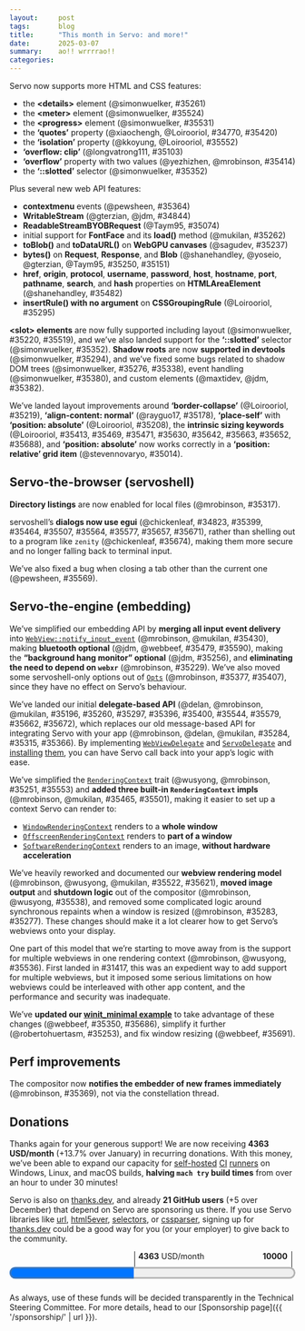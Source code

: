 ```yaml
---
layout:     post
tags:       blog
title:      "This month in Servo: and more!"
date:       2025-03-07
summary:    ao!! wrrrrao!!
categories:
---
```


<!--
- donations
    - 1686.48/month opencollective
    - 2677.00/month github
    - 21 donors thanks.dev
- api
    - `https://github.com/servo/servo/pull/35237	(@sagudev, #35237)	webgpu: implement get image for webgpu canvas (#35237)
      api
    - `https://github.com/servo/servo/pull/35250	(@shanehandley, #35250)	script: Implement the Bytes() method on Request and Response (#35250)
      api
    - `https://github.com/servo/servo/pull/35074	(@Taym95, #35074)	Script: implement ReadableStreamBYOBRequest (#35074)
      api
    - `https://github.com/servo/servo/pull/35295	(@Loirooriol, #35295)	Don't require index parameter in `CSSGroupingRule`'s `insertRule()` (#35295)
      api
    - https://github.com/servo/servo/pull/35314	(@stevennovaryo, #35314)	dom: IntersectionObserver initialization (#35314)
      api
    - https://github.com/servo/servo/pull/35246	(@webbeef, #35246)	Update window.screenX and window.screenY when moving the embedder window (#35246)
      api
    - `https://github.com/servo/servo/pull/35364	(@pewsheen, #35364)	feat: dispatch mouse `contextmenu` event to DOM and embedder (#35364)
      api
    - `https://github.com/servo/servo/pull/35482	(@shanehandley, #35482)	script: implement HTMLHyperlinkElementUtils for HTMLAreaElement (#35482)
      api
    - `https://github.com/servo/servo/pull/34844	(@gterzian, @jdm, #34844)	dom: Implement `WritableStream` (#34844)
      api
    - `https://github.com/servo/servo/pull/35262	(@mukilan, #35262)	script: add skeleton implementation of `FontFace` API (#35262)
      api
    - `https://github.com/servo/servo/pull/35151	(@yoseio, @gterzian, @Taym95, #35151)	script: Implement `Blob::bytes()` (#35151)
      api
- crash
    - https://github.com/servo/servo/pull/35235	(@webbeef, #35235)	Fix crash in screenX and screenY getters returning negative values (#35235)
      crash
    - https://github.com/servo/servo/pull/35381	(@mrobinson, #35381)	dom: Always replace unpaired surrogates when handling page text (#35381)
      crash
    - https://github.com/servo/servo/pull/35606	(@simonwuelker, #35606)	Don't tell stylo about stylesheets that are not in a browsing context (#35606)
      crash
    - https://github.com/servo/servo/pull/35699	(@Gae24, #35699)	script: Avoid double borrow crash in `DataTransferItem` (#35699)
      crash
- `css
    - `https://github.com/servo/servo/pull/35420	(@Loirooriol, #35420)	Enable the `quotes` CSS property (#35420)
      css
    - `https://github.com/servo/servo/pull/35413	(@Loirooriol, #35413)	layout: Basic implementation of size keywords on `flex-basis` (#35413)
      css
    - `https://github.com/servo/servo/pull/35103	(@longvatrong111, #35103)	Implement overflow:clip (#35103)
      css
    - `https://github.com/servo/servo/pull/35414	(@yezhizhenjiakang@gmail.com, @mrobinson, #35414)	layout: Implement overflow scroll support for different axes (#35414)
      css
    - `https://github.com/servo/servo/pull/35469	(@Loirooriol, #35469)	layout: Partial support for sizing keywords on flex items (#35469)
      css
    - `https://github.com/servo/servo/pull/35552	(@kingsley@kkoyung.dev, @Loirooriol, #35552)	Support for the `isolation` CSS property (#35552)
      css
    - `https://github.com/servo/servo/pull/34770	(@xiaochengh.work@gmail.com, #34770)	layout: Implement a non-recursive version of CSS `quotes` (#34770)
      css
- dev
    - https://github.com/servo/servo/pull/35327	(@rayguo17, #35327)	change terminal wrapper library from blessing to blessed to support running mach test-wpt on windows. (#35327)
      dev
    - https://github.com/servo/servo/pull/35573	(@delan, #35573)	Fix mach argument quoting on NixOS (#35573)
      dev
- devtools
    - https://github.com/servo/servo/pull/35502	(@mrobinson, #35502)	servoshell: Actually set the Servo delegate in servoshell (#35502)
      devtools
    - https://github.com/servo/servo/pull/35416	(@jdm, #35416)	script: Add custom logging representation for DOM interfaces. (#35416)
      devtools
- `element
    - `https://github.com/servo/servo/pull/35524	(@simonwuelker, #35524)	Support the `<meter>` element (#35524)
      element
    - `https://github.com/servo/servo/pull/35261	(@simonwuelker, #35261)	Allow the `<details>` element to be opened and closed (#35261)
      element
    - `https://github.com/servo/servo/pull/35531	(@simonwuelker, #35531)	Implement the <progress> element (#35531)
      element
- `embedding
    - `https://github.com/servo/servo/pull/35229	(@mrobinson, #35229)	Finish the integration of `webxr` into the Cargo workspace (#35229)
      embedding; embedders no longer need to know about webxr types
    - `https://github.com/servo/servo/pull/35256	(@jdm, #35256)	libservo: Make background hang monitor integration optional. (#35256)
      embedding
    - `https://github.com/servo/servo/pull/35253	(@roberto.huertas@outlook.com, #35253)	chore(servo): simplify servo example (#35253)
      embedding
    - -https://github.com/servo/servo/pull/35263	(@dklassic, #35263)	chore: Rename `CompositeTarget` enum (#35263)
      embedding
    - `https://github.com/servo/servo/pull/35260	(@mrobinson, #35260)	libservo: Combine `LoadStart, `HeadParsed`, and `LoadComplete` messages (#35260)
      embedding
    - `https://github.com/servo/servo/pull/35283	(@mrobinson, #35283)	libservo: Remove `Servo::repaint_synchronously` (#35283)
      embedding
    - `https://github.com/servo/servo/pull/35277	(@mrobinson, #35277)	libservo: Remove `EmbedderEvent::WindowResize` (#35277)
      embedding
    - `https://github.com/servo/servo/pull/35251	(@wusyong, #35251)	Simplify `RenderingContext` trait methods (#35251)
      embedding
    - `https://github.com/servo/servo/pull/35196	(@delan, @mrobinson, @mukilan, #35196)	libservo: Add WebViewDelegate and ServoDelegate and port `winit_minimal` (#35196)
      embedding
    - `https://github.com/servo/servo/pull/35315	(@mukilan, @mrobinson, #35315)	Migrate Android and OHOS ports to the delegate API (#35315)
      embedding
    - `https://github.com/servo/servo/pull/35284	(@mrobinson, @delan, @mukilan, #35284)	servoshell: Port desktop servoshell to use delegate API (#35284)
      embedding
    - `https://github.com/servo/servo/pull/35297	(@mrobinson, #35297)	libservo: Add a `ClipboardDelegate` and a default implementation (#35297)
      embedding
    - `https://github.com/servo/servo/pull/35350	(@webbeef, #35350)	wini_minimal: trigger initial rendering and scroll properly (#35350)
      embedding
    - `https://github.com/servo/servo/pull/35366	(@mrobinson, #35366)	libservo: Remove message-based API (#35366)
      embedding
    - `https://github.com/servo/servo/pull/35400	(@mrobinson, #35400)	libservo: Add a delegate method for HTTP authentication (#35400)
      embedding
    - `https://github.com/servo/servo/pull/35396	(@mrobinson, @mukilan, #35396)	libservo: Flesh out permissions API (#35396)
      embedding
    - -https://github.com/servo/servo/pull/35445	(@mukilan, #35445)	libservo: change 'request_fullscreen_state_change' API to a notification (#35445)
      embedding
    - `https://github.com/servo/servo/pull/35430	(@mrobinson, @mukilan, #35430)	libservo: Expose a single `InputEvent` type and pass it to script (#35430)
      embedding
    - `https://github.com/servo/servo/pull/35369	(@mrobinson, #35369)	libservo: Don't bounce ready-to-present frame notifications to the Constellation (#35369)
      perf
    - `https://github.com/servo/servo/pull/35479	(@jdm, #35479)	Make WebBluetooth an optional feature. (#35479)
      embedding
    - `https://github.com/servo/servo/pull/35465	(@mrobinson, @mukilan, #35465)	libservo: Expose an `OffscreenRenderingContext` and use it for servoshell (#35465)
      embedding
    - `https://github.com/servo/servo/pull/35501	(@mrobinson, #35501)	libservo: Expose `SoftwareRenderingContext` and `WindowRenderingContext` (#35501)
      embedding
    - `https://github.com/servo/servo/pull/35536	(@mrobinson, @wusyong, #35536)	compositing: Split non-WebView-specific data into `ServoRenderer` (#35536)
      embedding
    - `https://github.com/servo/servo/pull/35544	(@mrobinson, #35544)	Remove `Servo::allow_navigation_request` (#35544)
      embedding
    - `https://github.com/servo/servo/pull/35522	(@mrobinson, @wusyong, @mukilan, #35522)	libservo: Rework and clarify the rendering model of the `WebView` (#35522)
      embedding
    - `https://github.com/servo/servo/pull/35538	(@mrobinson, @wusyong, #35538)	compositing: Move image output and shutdown management out of the compositor (#35538)
      embedding
    - `https://github.com/servo/servo/pull/35553	(@mrobinson, #35553)	libservo: Move GL acclerated media setup out of `RenderingContext` and simplify it (#35553)
      embedding
    - https://github.com/servo/servo/pull/35547	(@delan, #35547)	libservo: Clean up destroyed webview handles (#35547)
      embedding
    - `https://github.com/servo/servo/pull/35590	(@webbeef, #35590)	build winit_minimal with bluetooth disabled (#35590)
      embedding
    - `https://github.com/servo/servo/pull/35564	(@mrobinson, #35564)	libservo: Convert `intercept_web_resource_load` into `load_web_resource` (#35564)
      embedding
    - -https://github.com/servo/servo/pull/35624	(@delan, #35624)	libservo: Refactor ipc-channel default response logic (#35624)
      embedding
    - https://github.com/servo/servo/pull/35602	(@mrobinson, #35602)	libservo: Move WebDriver messages to the `embedder` crate (#35602)
      webdriver
    - `https://github.com/servo/servo/pull/35621	(@mrobinson, #35621)	libservo: Move size handling to `RenderContext` from `WindowMethods` (#35621)
      embedding
    - `https://github.com/servo/servo/pull/35686	(@webbeef, #35686)	winit_minimal: fix build breakage (#35686)
      embedding
    - `https://github.com/servo/servo/pull/35579	(@delan, #35579)	libservo: Clean up interfaces for alert()/confirm()/prompt() (#35579)
      embedding
    - `https://github.com/servo/servo/pull/35662	(@mrobinson, #35662)	libservo: Add `WebView` immediately to the Compositor (#35662)
      embedding
    - `https://github.com/servo/servo/pull/35672	(@delan, @mrobinson, #35672)	Make auxiliary webviews exist in the constellation immediately (#35672)
      embedding
    - `https://github.com/servo/servo/pull/35691	(@webbeef, #35691)	winit_mininal: support proper window resizing (#35691)
      embedding
- gc
    - https://github.com/servo/servo/pull/35541	(@augustebaum, #35541)	Propagate `CanGc` arguments through callers in constructors (#35541)
      gc
    - https://github.com/servo/servo/pull/35593	(@yerkebulan@gmail.com, #35593)	refactor: add CanGc as argument to extract_size_algorithm (#35593)
      gc
    - https://github.com/servo/servo/pull/35565	(@augustebaum, #35565)	refactor: propagate CanGc arguments through callers (#35565)
      gc
    - https://github.com/servo/servo/pull/35610	(@yerkebulan@gmail.com, #35610)	refactor: add CanGc as argument to DataBlock::view (#35610)
      gc
    - https://github.com/servo/servo/pull/35591	(@augustebaum, #35591)	refactor: propagate CanGc arguments through callers (#35591)
      gc
    - https://github.com/servo/servo/pull/35609	(@yerkebulan@gmail.com, #35609)	refactor: add CanGc as argument to WindowProxy::set_window (#35609)
      gc
    - https://github.com/servo/servo/pull/35601	(@yerkebulan@gmail.com, #35601)	refactor: add CanGc as argument to SubtleCrypto::import_key_{pbkdf2, aes, hkdf, hmac} (#35601)
      gc
    - https://github.com/servo/servo/pull/35596	(@yerkebulan@gmail.com, @jdm, #35596)	refactor: add CanGc as argument to create_buffer_source_with_length (#35596)
      gc
    - https://github.com/servo/servo/pull/35595	(@yerkebulan@gmail.com, #35595)	refactor: add CanGc as argument to CountQueuingStrategy::GetSize (#35595)
      gc
    - https://github.com/servo/servo/pull/35594	(@yerkebulan@gmail.com, #35594)	refactor: add CanGc as argument to ByteLengthQueuingStrategy::GetSize (#35594)
      gc
    - https://github.com/servo/servo/pull/35597	(@yerkebulan@gmail.com, #35597)	refactor: add CanGc as argument to create_buffer_source (#35597)
      gc
    - https://github.com/servo/servo/pull/35622	(@yerkebulan@gmail.com, #35622)	refactor: add CanGc as argument to Promise::reject (#35622)
      gc
    - https://github.com/servo/servo/pull/35604	(@augustebaum, #35604)	Propagate more `CanGc` (#35604)
      gc
    - https://github.com/servo/servo/pull/35616	(@yerkebulan@gmail.com, #35616)	refactor: add CanGc as argument to Promise::resolve (#35616)
      gc
    - https://github.com/servo/servo/pull/35605	(@Gae24, #35605)	script: add `CanGc` argument to `Promise::new_resolved` and `Promise::new_rejected` (#35605)
      gc
    - https://github.com/servo/servo/pull/35640	(@yerkebulan@gmail.com, #35640)	refactor: add CanGc as argument to Promise::reject_native (#35640)
      gc
    - https://github.com/servo/servo/pull/35647	(@yerkebulan@gmail.com, #35647)	refactor: add CanGc as argument to exception_to_promise (#35647)
      gc
    - https://github.com/servo/servo/pull/35646	(@yerkebulan@gmail.com, #35646)	refactor: add CanGc as argument to Promise::reject_error (#35646)
      gc
- input
    - https://github.com/servo/servo/pull/35450	(@kongbai1996, #35450)	fix issue #35449: handle touch events in on_input_event. (#35450)
      input
    - https://github.com/servo/servo/pull/35031	(@kongbai1996, #35031)	implement Touchevent prevent default behavior (#35031)
      input
    - https://github.com/servo/servo/pull/35535	(@dklassic, #35535)	feat: support pre-edit text display for IME (#35535)
      input
    - https://github.com/servo/servo/pull/35550	(@kongbai1996, #35550)	fix touch event wrong coordinates. pageX, pageY, clientX, clientY etc. (#35550)
      input
    - https://github.com/servo/servo/pull/35623	(@dklassic, #35623)	feat: support IME cursor area (#35623)
      input
    - https://github.com/servo/servo/pull/35537	(@kongbai1996, @schwenderjonathan@gmail.com, #35537)	Touch handler: Fix race condition and rate-limit move events (#35537)
      input
    - https://github.com/servo/servo/pull/35692	(@shubhamg13, #35692)	Set limits on pinch zoom (#35692)
      input
- `layout
    - -https://github.com/servo/servo/pull/35264	(@Loirooriol, #35264)	layout: Don't let table grid boxes inherit `display: inline-table` (#35264)
      layout
    - `https://github.com/servo/servo/pull/35178	(@rayguo17, #35178)	layout: align-content with default value normal should behave as strech in flex container (#35178)
      layout
    - -https://github.com/servo/servo/pull/35209	(@Loirooriol, #35209)	layout: Limit `content_inline_size_for_table` override to collapsed columns (#35209)
      layout
    - `https://github.com/servo/servo/pull/35208	(@Loirooriol, #35208)	layout: Implement default overflow alignment for abspos (#35208)
      layout
    - -https://github.com/servo/servo/pull/35293	(@longvatrong111, #35293)	Add border radius to overflow scrollable frame (#35293)
      layout
    - -https://github.com/servo/servo/pull/35290	(@Loirooriol, #35290)	layout: Simplify `Table::compute_inline_content_sizes` (#35290)
      layout
    - `https://github.com/servo/servo/pull/35014	(@stevennovaryo, #35014)	layout: Fix relative positioned grid item (#35014)
      layout
    - -https://github.com/servo/servo/pull/35443	(@Loirooriol, #35443)	layout: Remove `BoxFragment::overflow_clip_rect()` (#35443)
      layout
    - `https://github.com/servo/servo/pull/35471	(@Loirooriol, #35471)	layout: Fully support sizing keywords on main size property of flex item (#35471)
      layout
    - `https://github.com/servo/servo/pull/35630	(@Loirooriol, #35630)	layout: Ignore indefinite `stretch` on min and max sizing properties (#35630)
      layout
    - `https://github.com/servo/servo/pull/35642	(@Loirooriol, #35642)	layout: Let `automatic_min_size()` take a flex-relative cb size (#35642)
      layout
    - `https://github.com/servo/servo/pull/35663	(@Loirooriol, #35663)	layout: Support `stretch` cross size for flex base size (#35663)
      layout
    - `https://github.com/servo/servo/pull/35652	(@Loirooriol, #35652)	layout: Support `stretch` cross size for automatic min size in flexbox (#35652)
      layout
    - `https://github.com/servo/servo/pull/35688	(@Loirooriol, #35688)	layout: Use definite cross size to compute flex base size (#35688)
      layout
- net
    - https://github.com/servo/servo/pull/34986	(@shubhamg13, @shubham.gupta@chromium.org, @jdm, #34986)	Add support for Upgrade request to a potentially trustworthy URL. (#34986)
      net
    - https://github.com/servo/servo/pull/35357	(@shubhamg13, #35357)	Modify the checks for upgrade-request algorithm (#35357)
      net
    - https://github.com/servo/servo/pull/35309	(@willypuzzle, #35309)	implemented feture and tests (#35309)
      net
    - https://github.com/servo/servo/pull/34794	(@shubhamg13, #34794)	Add support for Upgrade a mixed content request. (#34794)
      net
    - https://github.com/servo/servo/pull/35483	(@jdm, #35483)	net: Use the unfiltered response status when comparing against cached resources. (#35483)
      net
- notifications
    - https://github.com/servo/servo/pull/35442	(@jdm, #35442)	Run WPT notifications tests. (#35442)
      notifications
    - https://github.com/servo/servo/pull/34842	(@pewsheen, @jdm, #34842)	feat: add `Notification` Web API binding (#34842)
      notifications
- perf
    - https://github.com/servo/servo/pull/35245	(@webbeef, #35245)	Only consider fully active documents when running the 'update the rendering' steps (#35245)
      perf
    - https://github.com/servo/servo/pull/35370	(@jschwe, #35370)	Add cli option for tracing-filter (#35370)
      perf
    - https://github.com/servo/servo/pull/35592	(@webbeef, #35592)	dom: Move child_list to rare data (#35592)
      perf
    - https://github.com/servo/servo/pull/35554	(@webbeef, #35554)	dom: move node ranges to raredata (#35554)
      perf
    - https://github.com/servo/servo/pull/35607	(@webbeef, #35607)	Remove the traversal for DomRoot values when collection memory usage (#35607)
      perf
    - https://github.com/servo/servo/pull/35618	(@webbeef, #35618)	Improve scheduling of the memory profiler. (#35618)
      perf
- script
    - https://github.com/servo/servo/pull/35280	(@jdm, #35280)	Move more foundational types to script_bindings (#35280)
      script
    - https://github.com/servo/servo/pull/35279	(@jdm, #35279)	Move various reflector types and traits to script_bindings (#35279)
      script
    - https://github.com/servo/servo/pull/35292	(@jdm, #35292)	Make generated proxy handlers and DOM object hooks generic (#35292)
      script
    - https://github.com/servo/servo/pull/35435	(@mukilan, #35435)	script: reset spurious frame counter *only* when reflow is triggered (#35435)
      script
    - https://github.com/servo/servo/pull/35387	(@mukilan, #35387)	script: fix spurious animation checks to correctly invoke rAF callbacks (#35387)
      script
    - https://github.com/servo/servo/pull/35578	(@jdm, #35578)	Move more bindings code to script_bindings (#35578)
      script
    - https://github.com/servo/servo/pull/35459	(@jdm, #35459)	script: Make callbacks generic over DOM interfaces. (#35459)
      script
    - https://github.com/servo/servo/pull/35457	(@jdm, #35457)	script: Refer to DOM interfaces with generic types in generated bindings. (#35457)
      script
    - https://github.com/servo/servo/pull/35620	(@jdm, #35620)	Move more bindings types to script_bindings (#35620)
      script
- servodriver
    - https://github.com/servo/servo/pull/35677	(@jdm, #35677)	Allow webdriver screenshots to occur immediately upon request. (#35677)
      servodriver
- `servoshell
    - `https://github.com/servo/servo/pull/34823	(@chickenleaf, #34823)	servoshell: Migrate to egui-file-dialog from tinyfiledialogs (#34823)
      servoshell
    - `https://github.com/servo/servo/pull/35317	(@mrobinson, #35317)	libservo: Enable file directory listing by default (#35317)
      servoshell
    - `https://github.com/servo/servo/pull/35377	(@mrobinson, #35377)	servoshell: Move `headless` setting to ServoShellPreferences (#35377)
      embedding
    - `https://github.com/servo/servo/pull/35407	(@mrobinson, #35407)	servoshell: Move `initial_window_size` and `screen_size_override` into `ServoShellPreferences` from `Opts` (#35407)
      embedding
    - `https://github.com/servo/servo/pull/35399	(@chickenleaf, #35399)	servoshell: Port alert/confirm dialog code to use egui intead of tinyfiledialogs (#35399)
      servoshell
    - `https://github.com/servo/servo/pull/35464	(@chickenleaf, #35464)	servoshell: Port input dialog code to use egui intead of tinyfiledialogs (#35464)
      servoshell
    - `https://github.com/servo/servo/pull/35507	(@chickenleaf, #35507)	servoshell: Port Authentication dialog code to use egui intead of tinyfiledialogs (#35507)
      servoshell
    - -https://github.com/servo/servo/pull/35546	(@dklassic, #35546)	chore: cleanup IME code for Servoshell (#35546)
      servoshell
    - `https://github.com/servo/servo/pull/35577	(@chickenleaf, #35577)	servoshell: Port Permission dialog code to use egui instead of tinyfiledialogs (#35577)
      servoshell
    - `https://github.com/servo/servo/pull/35569	(@pewsheen, #35569)	fix(servoshell): blank view when close non focused tab (#35569)
      servoshell
    - `https://github.com/servo/servo/pull/35671	(@chickenleaf, #35671)	Blocks all background webview interactions when a dialog is open (#35671)
      servoshell
    - `https://github.com/servo/servo/pull/35657	(@chickenleaf, #35657)	servoshell: Port SelectDevice dialog code to use egui instead of tinyfiledialogs (#35657)
      servoshell
    - `https://github.com/servo/servo/pull/35674	(@chickenleaf, #35674)	Remove tinyfiledialogs dependency (#35674)
      servoshell
- `shadowdom
    - `https://github.com/servo/servo/pull/35220	(@simonwuelker, #35220)	Lay out the contents of slot elements (#35220)
      shadowdom
    - `https://github.com/servo/servo/pull/35276	(@simonwuelker, #35276)	Make traverse_preorder follow children of shadow hosts (#35276)
      shadowdom
    - `https://github.com/servo/servo/pull/35294	(@simonwuelker, #35294)	Inform the devtools about shadow roots on a node (#35294)
      shadowdom
    - `https://github.com/servo/servo/pull/35338	(@simonwuelker, #35338)	Implement ServoLayoutNode::traversal_parent (#35338)
      shadowdom
    - `https://github.com/servo/servo/pull/35352	(@simonwuelker, #35352)	Add support for the `::slotted` selector (#35352)
      shadowdom
    - `https://github.com/servo/servo/pull/35380	(@simonwuelker, #35380)	Handle assigned slottables in an Event's path (#35380)
      shadowdom
    - `https://github.com/servo/servo/pull/35382	(@maxtidev, @max@maxti.dev, @jdm, #35382)	script: Add shadow dom check to custom element constructor (#35382)
      shadowdom
    - `https://github.com/servo/servo/pull/35519	(@simonwuelker, #35519)	Don't attempt to report style attribute for non-htmlelements to devtools (#35519)
      shadowdom
- `tables
    - `https://github.com/servo/servo/pull/35219	(@Loirooriol, #35219)	layout: Fix painting order of collapsed table borders (#35219)
      tables
- unsafe
    - https://github.com/servo/servo/pull/35367	(@stephenmuss@gmail.com, #35367)	script: make methods of ErrorInfo safe (#35367)
      unsafe
    - https://github.com/servo/servo/pull/35360	(@stephenmuss@gmail.com, #35360)	script: make throw_invalid_this and throw_constructor_without_new safe (#35360)
      unsafe
    - https://github.com/servo/servo/pull/35351	(@nolen@scaife.org, #35351)	make report_pending_exception safe and adjust callers (#35351)
      unsafe
    - https://github.com/servo/servo/pull/35411	(@stephenmuss@gmail.com, #35411)	script: make Error::to_jsval safe (#35411)
      unsafe
- upgrade
    - https://github.com/servo/servo/pull/35289	(@Loirooriol, #35289)	Upgrade Stylo to 2025-02-03 (#35289)
      upgrade
    - https://github.com/servo/servo/pull/35325	(@mrobinson, #35325)	deps: Upgrade to `webrender@0.66` (#35325)
      upgrade
    - https://github.com/servo/servo/pull/35353	(@mukilan, #35353)	servoshell: upgrade egui and related depenencies (#35353)
      upgrade
    - https://github.com/servo/servo/pull/35503	(@sagudev, #35503)	chore: Update wgpu (#35503)
      upgrade
    - https://github.com/servo/servo/pull/35639	(@sagudev, #35639)	chore: Update wgpu (#35639)
      upgrade
    - https://github.com/servo/servo/pull/35628	(@simonwuelker, #35628)	Update to rust 1.85 (#35628)
      upgrade
-->

Servo now supports more HTML and CSS features:

- the **&lt;details>** element (@simonwuelker, #35261)
- the **&lt;meter>** element (@simonwuelker, #35524)
- the **&lt;progress>** element (@simonwuelker, #35531)
- the **‘quotes’** property (@xiaochengh, @Loirooriol, #34770, #35420)
- the **‘isolation’** property (@kkoyung, @Loirooriol, #35552)
- **‘overflow: clip’** (@longvatrong111, #35103)
- **‘overflow’** property with two values (@yezhizhen, @mrobinson, #35414)
- the **‘::slotted’** selector (@simonwuelker, #35352)

Plus several new web API features:

- **contextmenu** events (@pewsheen, #35364)
- **WritableStream** (@gterzian, @jdm, #34844)
- **ReadableStreamBYOBRequest** (@Taym95, #35074)
- initial support for **FontFace** and its **load()** method (@mukilan, #35262)
- **toBlob()** and **toDataURL()** on **WebGPU canvases** (@sagudev, #35237)
- **bytes()** on **Request**, **Response**, and **Blob** (@shanehandley, @yoseio, @gterzian, @Taym95, #35250, #35151)
- **href**, **origin**, **protocol**, **username**, **password**, **host**, **hostname**, **port**, **pathname**, **search**, and **hash** properties on **HTMLAreaElement** (@shanehandley, #35482)
- **insertRule() with no argument** on **CSSGroupingRule** (@Loirooriol, #35295)

**&lt;slot> elements** are now fully supported including layout (@simonwuelker, #35220, #35519), and we’ve also landed support for the **‘::slotted’** selector (@simonwuelker, #35352).
**Shadow roots** are now **supported in devtools** (@simonwuelker, #35294), and we’ve fixed some bugs related to shadow DOM trees (@simonwuelker, #35276, #35338), event handling (@simonwuelker, #35380), and custom elements (@maxtidev, @jdm, #35382).

We’ve landed layout improvements around **‘border-collapse’** (@Loirooriol, #35219), **‘align-content: normal’** (@rayguo17, #35178), **‘place-self’** with **‘position: absolute’** (@Loirooriol, #35208), the **intrinsic sizing keywords** (@Loirooriol, #35413, #35469, #35471, #35630, #35642, #35663, #35652, #35688), and **‘position: absolute’** now works correctly in a **‘position: relative’ grid item** (@stevennovaryo, #35014).

## Servo-the-browser (servoshell)

**Directory listings** are now enabled for local files (@mrobinson, #35317).

servoshell’s **dialogs now use egui** (@chickenleaf, #34823, #35399, #35464, #35507, #35564, #35577, #35657, #35671), rather than shelling out to a program like `zenity` (@chickenleaf, #35674), making them more secure and no longer falling back to terminal input.

We’ve also fixed a bug when closing a tab other than the current one (@pewsheen, #35569).

## Servo-the-engine (embedding)

We’ve simplified our embedding API by **merging all input event delivery** into [`WebView::notify_input_event`](https://doc.servo.org/servo/struct.WebView.html#method.notify_input_event) (@mrobinson, @mukilan, #35430), making **bluetooth optional** (@jdm, @webbeef, #35479, #35590), making the **“background hang monitor” optional** (@jdm, #35256), and **eliminating the need to depend on `webxr`** (@mrobinson, #35229).
We’ve also moved some servoshell-only options out of [`Opts`](https://doc.servo.org/servo_config/opts/struct.Opts.html) (@mrobinson, #35377, #35407), since they have no effect on Servo’s behaviour.

We’ve landed our initial **delegate-based API** (@delan, @mrobinson, @mukilan, #35196, #35260, #35297, #35396, #35400, #35544, #35579, #35662, #35672), which replaces our old message-based API for integrating Servo with your app (@mrobinson, @delan, @mukilan, #35284, #35315, #35366).
By implementing [`WebViewDelegate`](https://doc.servo.org/servo/trait.WebViewDelegate.html) and [`ServoDelegate`](https://doc.servo.org/servo/trait.ServoDelegate.html) and [installing](https://doc.servo.org/servo/struct.WebView.html#method.set_delegate) [them](https://doc.servo.org/servo/struct.Servo.html#method.set_delegate), you can have Servo call back into your app’s logic with ease.

We’ve simplified the [`RenderingContext`](https://doc.servo.org/servo/trait.RenderingContext.html) trait (@wusyong, @mrobinson, #35251, #35553) and **added three built-in `RenderingContext` impls** (@mrobinson, @mukilan, #35465, #35501), making it easier to set up a context Servo can render to:

- [`WindowRenderingContext`](https://doc.servo.org/servo/struct.WindowRenderingContext.html) renders to a **whole window**
- [`OffscreenRenderingContext`](https://doc.servo.org/servo/struct.OffscreenRenderingContext.html) renders to **part of a window**
- [`SoftwareRenderingContext`](https://doc.servo.org/servo/struct.SoftwareRenderingContext.html) renders to an image, **without hardware acceleration**

We’ve heavily reworked and documented our **webview rendering model** (@mrobinson, @wusyong, @mukilan, #35522, #35621), **moved image output** and **shutdown logic** out of the compositor (@mrobinson, @wusyong, #35538), and removed some complicated logic around synchronous repaints when a window is resized (@mrobinson, #35283, #35277).
These changes should make it a lot clearer how to get Servo’s webviews onto your display.

One part of this model that we’re starting to move away from is the support for multiple webviews in one rendering context (@mrobinson, @wusyong, #35536).
First landed in #31417, this was an expedient way to add support for multiple webviews, but it imposed some serious limitations on how webviews could be interleaved with other app content, and the performance and security was inadequate.

We’ve **updated our [winit_minimal example](https://github.com/servo/servo/blob/139774e6b55c297bc94f7fcb8c9bf5bb8c6a7474/components/servo/examples/winit_minimal.rs)** to take advantage of these changes (@webbeef, #35350, #35686), simplify it further (@robertohuertasm, #35253), and fix window resizing (@webbeef, #35691).

## Perf improvements

The compositor now **notifies the embedder of new frames immediately** (@mrobinson, #35369), not via the constellation thread.

## Donations

Thanks again for your generous support!
We are now receiving **4363 USD/month** (+13.7% over January) in recurring donations.
With this money, we’ve been able to expand our capacity for [self-hosted](https://ci0.servo.org) [CI](https://ci1.servo.org) [runners](https://ci2.servo.org) on Windows, Linux, and macOS builds, **halving `mach try` build times** from over an hour to under 30 minutes!

Servo is also on [thanks.dev](https://thanks.dev), and already **21 GitHub users** (+5 over December) that depend on Servo are sponsoring us there.
If you use Servo libraries like [url](https://crates.io/crates/url/reverse_dependencies), [html5ever](https://crates.io/crates/html5ever/reverse_dependencies), [selectors](https://crates.io/crates/selectors/reverse_dependencies), or [cssparser](https://crates.io/crates/cssparser/reverse_dependencies), signing up for [thanks.dev](https://thanks.dev) could be a good way for you (or your employer) to give back to the community.

<figure class="_fig" style="width: 100%; margin: 1em 0;"><div class="_flex" style="height: calc(1lh + 3em); flex-flow: column nowrap; text-align: left;">
    <div style="position: relative; text-align: right;">
        <div style="position: absolute; margin-left: calc(100% * 4363 / 10000); padding-left: 0.5em;"><strong>4363</strong> USD/month</div>
        <div style="position: absolute; margin-left: calc(100% * 4363 / 10000); height: calc(1lh + 1.5em); border-left: 1px solid;"></div>
        <div style="position: absolute; margin-left: calc(100% - 0.5em); height: calc(1lh + 1.5em); border-left: 1px solid;"></div>
        <div style="padding-right: 1em;"><strong>10000</strong><!-- USD/month --></div>
    </div>
    <progress value="4363" max="10000" style="transform: scale(3); transform-origin: top left; width: calc(100% / 3);"></progress>
</div></figure>

As always, use of these funds will be decided transparently in the Technical Steering Committee.
For more details, head to our [Sponsorship page]({{ '/sponsorship/' | url }}).

<style>
    ._correction {
        max-width: 33em;
        margin: 1em auto;
        border-bottom: 1px solid;
        padding-bottom: 1em;
    }
    ._note {
        margin: 1em 1em;
        border-left: 1px solid;
        padding-left: 1em;
        opacity: 0.75;
    }
</style>
